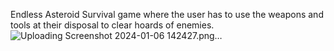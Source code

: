 Endless Asteroid Survival game where the user has to use the weapons and tools at their disposal to clear hoards of enemies.
![Uploading Screenshot 2024-01-06 142427.png…]()
